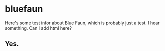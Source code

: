bluefaun
========

Here's some test infor about Blue Faun, which is probably just a test.  I hear something.
Can I add html here?
<p/><h2>Yes.</h2>
